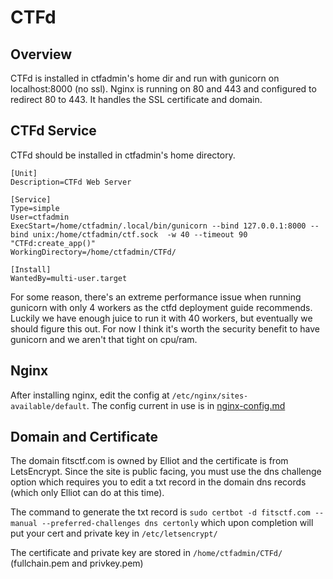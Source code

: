 # CTFd

## Overview

CTFd is installed in ctfadmin's home dir and run with gunicorn on localhost:8000 (no ssl). Nginx is running on 80 and 443 and configured to redirect 80 to 443. It handles the SSL certificate and domain.

## CTFd Service
CTFd should be installed in ctfadmin's home directory. 
```
[Unit]
Description=CTFd Web Server

[Service]
Type=simple
User=ctfadmin
ExecStart=/home/ctfadmin/.local/bin/gunicorn --bind 127.0.0.1:8000 --bind unix:/home/ctfadmin/ctf.sock  -w 40 --timeout 90 "CTFd:create_app()"
WorkingDirectory=/home/ctfadmin/CTFd/

[Install]
WantedBy=multi-user.target
```

For some reason, there's an extreme performance issue when running gunicorn with only 4 workers as the ctfd deployment guide recommends. Luckily we have enough juice to run it with 40 workers, but eventually we should figure this out. For now I think it's worth the security benefit to have gunicorn and we aren't that tight on cpu/ram.

## Nginx

After installing nginx, edit the config at `/etc/nginx/sites-available/default`. The config current in use is in [nginx-config.md](nginx-config.md)

## Domain and Certificate

The domain fitsctf.com is owned by Elliot and the certificate is from LetsEncrypt. Since the site is public facing, you must use the dns challenge option which requires you to edit a txt record in the domain dns records (which only Elliot can do at this time).

The command to generate the txt record is `sudo certbot -d fitsctf.com --manual --preferred-challenges dns certonly` which upon completion will put your cert and private key in `/etc/letsencrypt/`

The certificate and private key are stored in `/home/ctfadmin/CTFd/` (fullchain.pem and privkey.pem)